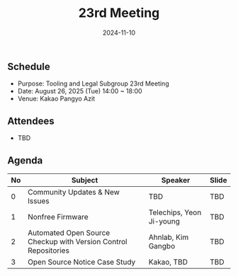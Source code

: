 ﻿---
title: "23rd Meeting"
linkTitle: "23rd Meeting"
weight: 7
date: 2024-11-10
type: docs
description: Tooling & Legal Subgroup 23rd Meeting
---

## Schedule
* Purpose: Tooling and Legal Subgroup 23rd Meeting
* Date: August 26, 2025 (Tue) 14:00 ~ 18:00
* Venue: Kakao Pangyo Azit

## Attendees
* TBD

## Agenda
| No | Subject           | Speaker | Slide |
|----|-----------------|------|------|
| 0  | Community Updates & New Issues | TBD | TBD |
| 1  | Nonfree Firmware | Telechips, Yeon Ji-young | TBD |
| 2  | Automated Open Source Checkup with Version Control Repositories | Ahnlab, Kim Gangbo | TBD |
| 3  | Open Source Notice Case Study | Kakao, TBD | TBD |

<!--

## Attendees

## Meeting Minutes

## Photo Gallery

<div ><span class="image fit">
</span></div> -->